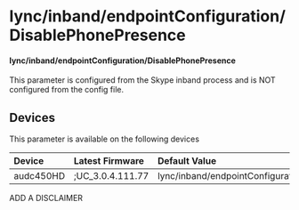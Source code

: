 ﻿---
description: lync/inband/endpointConfiguration/DisablePhonePresence
search:
    keywords: ['lync','inband','endpointConfiguration','DisablePhonePresence']
---

# lync/inband/endpointConfiguration/DisablePhonePresence

#### lync/inband/endpointConfiguration/DisablePhonePresence

This parameter is configured from the Skype inband process and is NOT configured from the config file.



## Devices
This parameter is available on the following devices

| Device | Latest Firmware | Default Value |
|:---|:---|:---|
| audc450HD | ;UC_3.0.4.111.77 | lync/inband/endpointConfiguration/DisablePhonePresence=0 

ADD A DISCLAIMER
